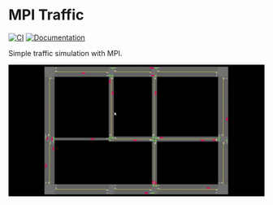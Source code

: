 # MPI Traffic

[![CI](https://github.com/linyinfeng/mpi-traffic/workflows/CI/badge.svg)](https://github.com/linyinfeng/mpi-traffic/actions)
[![Documentation](https://img.shields.io/badge/doc-master-blue.svg)](https://www.linyinfeng.com/mpi-traffic/mpi_traffic)


Simple traffic simulation with MPI.

![Screen Capture](./static/screen-capture.gif)
